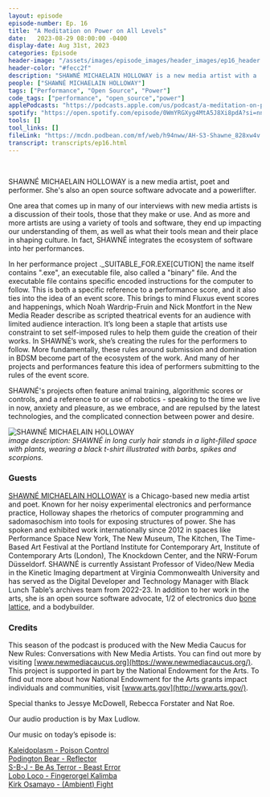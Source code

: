 ```yaml
---
layout: episode
episode-number: Ep. 16
title: "A Meditation on Power on All Levels"
date:   2023-08-29 08:00:00 -0400
display-date: Aug 31st, 2023
categories: Episode
header-image: "/assets/images/episode_images/header_images/ep16_header.jpg"
header-color: "#fecc2f"
description: "SHAWNÉ MICHAELAIN HOLLOWAY is a new media artist with a 'noisy, experimental' practice. Her performances and practice make use of constraints, pain and pleasure, speaking to issues of power, both in private, intimate space as well as in the public sphere."
people: ["SHAWNÉ MICHAELAIN HOLLOWAY"]
tags: ["Performance", "Open Source", "Power"]
code_tags: ["performance", "open_source","power"]
applePodcasts: "https://podcasts.apple.com/us/podcast/a-meditation-on-power-on-all-levels/id1536778522?i=1000626281577"
spotify: "https://open.spotify.com/episode/0WmYRGXyg4MtA5J8Xi8pdA?si=nn8iUzZ1TYK8J0j-DzxfXg"
tools: []
tool_links: []
fileLink: "https://mcdn.podbean.com/mf/web/h94nww/AH-S3-Shawne_828xw4v.mp3"
transcript: transcripts/ep16.html
---
```


<br>

SHAWNÉ MICHAELAIN HOLLOWAY is a new media artist, poet and performer. She's also an open source software advocate and a powerlifter. 

One area that comes up in many of our interviews with new media artists is a discussion of their tools, those that they make or use. And as more and more artists are using a variety of tools and software, they end up impacting our understanding of them, as well as what their tools mean and their place in shaping culture. In fact, SHAWNÉ integrates the ecosystem of software into her performances. 

In her performance project ._SUITABLE_FOR.EXE[CUTION] the name itself contains ".exe", an executable file, also called a "binary" file. And the executable file contains specific encoded instructions for the computer to follow. This is both a specific reference to a performance score, and it also ties into the idea of an event score. This brings to mind Fluxus event scores and happenings, which Noah Wardrip-Fruin and Nick Montfort in the New Media Reader describe as scripted theatrical events for an audience with limited audience interaction. It’s long been a staple that artists use constraint to set self-imposed rules to help them guide the creation of their works. In SHAWNÉ’s work, she’s creating the rules for the performers to follow. More fundamentally, these rules around submission and domination in BDSM become part of the ecosystem of the work. And many of her projects and performances feature this idea of performers submitting to the rules of the event score.  

SHAWNÉ's projects often feature animal training, algorithmic scores or controls, and a reference to or use of robotics - speaking to the time we live in now, anxiety and pleasure, as we embrace, and are repulsed by the latest technologies, and the complicated connection between power and desire.

![SHAWNÉ MICHAELAIN HOLLOWAY]({{site.baseurl}}/assets/images/shawne.jpg)  
*image description: SHAWNÉ in long curly hair stands in a light-filled space with plants, wearing a black t-shirt illustrated with barbs, spikes and scorpions.*

### Guests

<a href="https://shawnemichaelainholloway.com/" class="nameTag">SHAWNÉ MICHAELAIN HOLLOWAY</a> is a Chicago-based new media artist and poet. Known for her noisy experimental electronics and performance practice, Holloway shapes the rhetorics of computer programming and sadomasochism into tools for exposing structures of power. She has spoken and exhibited work internationally since 2012 in spaces like Performance Space New York, The New Museum, The Kitchen, The Time-Based Art Festival at the Portland Institute for Contemporary Art, Institute of Contemporary Arts (London), The Knockdown Center, and the NRW-Forum Düsseldorf. SHAWNÉ is currently Assistant Professor of Video/New Media in the Kinetic Imaging department at Virginia Commonwealth University and has served as the Digital Developer and Technology Manager with Black Lunch Table’s archives team from 2022-23. In addition to her work in the arts, she is an open source software advocate, 1/2 of electronics duo [bone lattice](http://www.bonelattice.net/), and a bodybuilder. 

### Credits

This season of the podcast is produced with the New Media Caucus for New Rules: Conversations with New Media Artists. You can find out more by visiting [www.newmediacaucus.org](https://www.newmediacaucus.org/). This project is supported in part by the National Endowment for the Arts. To find out more about how National Endowment for the Arts grants impact individuals and communities, visit [www.arts.gov](http://www.arts.gov/). 

Special thanks to Jessye McDowell, Rebecca Forstater and Nat Roe. 

Our audio production is by Max Ludlow. 

Our music on today’s episode is:

[Kaleidoplasm - Poison Control](https://freemusicarchive.org/music/kaleidoplasm/poison-control/poison-control/)  
[Podington Bear - Reflector](https://freemusicarchive.org/music/Podington_Bear/Ambient/Reflector)  
[S-B-J - Be As Terror - Beast Error](https://freemusicarchive.org/music/SBJ/Singles_1952/S-B-J_-_03_-__Be_As_Terror_-_Beast_Error/)  
[Lobo Loco - Fingerorgel Kalimba](https://freemusicarchive.org/music/Lobo_Loco/worldmusic-experiments/fingerorgel-kalimba-id-1994/)  
[Kirk Osamayo - (Ambient) Fight](https://freemusicarchive.org/music/kirk-osamayo/season-one/ambient-fight/)  

